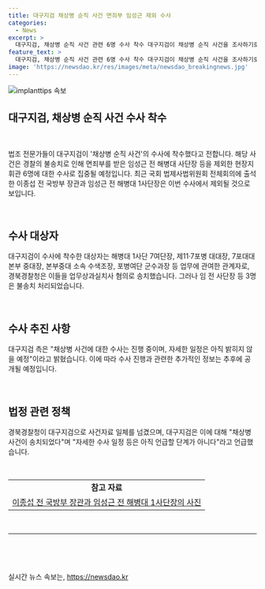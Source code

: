 ```yaml
---
title: 대구지검 채상병 순직 사건 면죄부 임성근 제외 수사
categories:
  - News
excerpt: >
  대구지검, 채상병 순직 사건 관련 6명 수사 착수 대구지검이 채상병 순직 사건을 조사하기로 결정했다. 경찰의 불송치결과를 받은 6명의 현장지휘관이 대상으로 삼는다. 해당 사건을 수사한 경북경찰청은 업무상과실치사 혐의가 적용된 관련자들에 대한 사건자료를 대구지검으로 송치했다. 송치된 6명은 업무상과실치사의 공동정범 혐의를 인정한 반면, 임 전 사단장 등 3명은 혐의를 부인했다. 대구지검은 자세한 수사 일정은 아직 발표하지 않았다.
feature_text: >
  대구지검, 채상병 순직 사건 관련 6명 수사 착수 대구지검이 채상병 순직 사건을 조사하기로 결정했다. 경찰의 불송치결과를 받은 6명의 현장지휘관이 대상으로 삼는다. 해당 사건을 수사한 경북경찰청은 업무상과실치사 혐의가 적용된 관련자들에 대한 사건자료를 대구지검으로 송치했다. 송치된 6명은 업무상과실치사의 공동정범 혐의를 인정한 반면, 임 전 사단장 등 3명은 혐의를 부인했다. 대구지검은 자세한 수사 일정은 아직 발표하지 않았다.
image: 'https://newsdao.kr/res/images/meta/newsdao_breakingnews.jpg'
---
```


<p><img src="https://newsdao.kr/res/images/meta/newsdao_breakingnews.jpg" alt="implanttips 속보" /></p>

<h2>대구지검, 채상병 순직 사건 수사 착수</h2>

<p data-ke-size="size16">&nbsp;</p>

<p>법조 전문가들이 대구지검이 '채상병 순직 사건'의 수사에 착수했다고 전합니다. 해당 사건은 경찰의 불송치로 인해 면죄부를 받은 임성근 전 해병대 사단장 등을 제외한 현장지휘관 6명에 대한 수사로 집중될 예정입니다. 최근 국회 법제사법위원회 전체회의에 출석한 이종섭 전 국방부 장관과 임성근 전 해병대 1사단장은 이번 수사에서 제외될 것으로 보입니다.</p>

<p data-ke-size="size16">&nbsp;</p>

<h2 data-ke-size="size26">수사 대상자</h2>

<p data-ke-size="size16">대구지검이 수사에 착수한 대상자는 해병대 1사단 7여단장, 제11·7포병 대대장, 7포대대 본부 중대장, 본부중대 소속 수색조장, 포병여단 군수과장 등 업무에 관여한 관계자로, 경북경찰청은 이들을 업무상과실치사 혐의로 송치했습니다. 그러나 임 전 사단장 등 3명은 불송치 처리되었습니다.</p>

<p data-ke-size="size16">&nbsp;</p>

<h2 data-ke-size="size26">수사 추진 사항</h2>

<p data-ke-size="size16">대구지검 측은 "채상병 사건에 대한 수사는 진행 중이며, 자세한 일정은 아직 밝히지 않을 예정"이라고 밝혔습니다. 이에 따라 수사 진행과 관련한 추가적인 정보는 추후에 공개될 예정입니다.</p>

<p data-ke-size="size16">&nbsp;</p>

<h2 data-ke-size="size26">법정 관련 정책</h2>

<p data-ke-size="size16">경북경찰청이 대구지검으로 사건자료 일체를 넘겼으며, 대구지검은 이에 대해 "채상병 사건이 송치되었다"며 "자세한 수사 일정 등은 아직 언급할 단계가 아니다"라고 언급했습니다.</p>

<p data-ke-size="size16">&nbsp;</p>

<table>
    <tr>
        <td style="text-align: center; height: 17px;"><b>참고 자료</b></td>
    </tr>
    <tr>
        <td style="text-align: center; height: 17px;"><a href="링크" target="_blank">이종섭 전 국방부 장관과 임성근 전 해병대 1사단장의 사진</a></td>
    </tr>
</table>

<p data-ke-size="size16">&nbsp;</p>

<hr>

<p data-ke-size="size16">&nbsp;</p>

<p data-ke-size="size16">&nbsp;</p>
실시간 뉴스 속보는, <a href="https://newsdao.kr" rel="dofollow">https://newsdao.kr</a>


